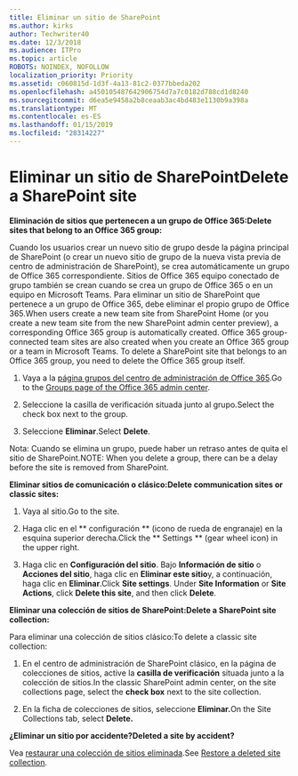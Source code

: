 ```yaml
---
title: Eliminar un sitio de SharePoint
ms.author: kirks
author: Techwriter40
ms.date: 12/3/2018
ms.audience: ITPro
ms.topic: article
ROBOTS: NOINDEX, NOFOLLOW
localization_priority: Priority
ms.assetid: c060815d-1d3f-4a13-81c2-0377bbeda202
ms.openlocfilehash: a450105487642906754d7a7c0182d788cd1d8240
ms.sourcegitcommit: d6ea5e9458a2b8ceaab3ac4bd483e1130b9a398a
ms.translationtype: MT
ms.contentlocale: es-ES
ms.lasthandoff: 01/15/2019
ms.locfileid: "28314227"
---
```

# <a name="delete-a-sharepoint-site"></a><span data-ttu-id="f6903-102">Eliminar un sitio de SharePoint</span><span class="sxs-lookup"><span data-stu-id="f6903-102">Delete a SharePoint site</span></span>

 <span data-ttu-id="f6903-103">**Eliminación de sitios que pertenecen a un grupo de Office 365:**</span><span class="sxs-lookup"><span data-stu-id="f6903-103">**Delete sites that belong to an Office 365 group:**</span></span>
  
<span data-ttu-id="f6903-p101">Cuando los usuarios crear un nuevo sitio de grupo desde la página principal de SharePoint (o crear un nuevo sitio de grupo de la nueva vista previa de centro de administración de SharePoint), se crea automáticamente un grupo de Office 365 correspondiente. Sitios de Office 365 equipo conectado de grupo también se crean cuando se crea un grupo de Office 365 o en un equipo en Microsoft Teams. Para eliminar un sitio de SharePoint que pertenece a un grupo de Office 365, debe eliminar el propio grupo de Office 365.</span><span class="sxs-lookup"><span data-stu-id="f6903-p101">When users create a new team site from SharePoint Home (or you create a new team site from the new SharePoint admin center preview), a corresponding Office 365 group is automatically created. Office 365 group-connected team sites are also created when you create an Office 365 group or a team in Microsoft Teams. To delete a SharePoint site that belongs to an Office 365 group, you need to delete the Office 365 group itself.</span></span> 
  
1. <span data-ttu-id="f6903-107">Vaya a la [página grupos del centro de administración de Office 365](https://portal.office.com/adminportal/home#/groups).</span><span class="sxs-lookup"><span data-stu-id="f6903-107">Go to the [Groups page of the Office 365 admin center](https://portal.office.com/adminportal/home#/groups).</span></span>
  
2. <span data-ttu-id="f6903-108">Seleccione la casilla de verificación situada junto al grupo.</span><span class="sxs-lookup"><span data-stu-id="f6903-108">Select the check box next to the group.</span></span>
  
3. <span data-ttu-id="f6903-109">Seleccione **Eliminar**.</span><span class="sxs-lookup"><span data-stu-id="f6903-109">Select **Delete**.</span></span> 
  
<span data-ttu-id="f6903-110">Nota: Cuando se elimina un grupo, puede haber un retraso antes de quita el sitio de SharePoint.</span><span class="sxs-lookup"><span data-stu-id="f6903-110">NOTE: When you delete a group, there can be a delay before the site is removed from SharePoint.</span></span>
  
 <span data-ttu-id="f6903-111">**Eliminar sitios de comunicación o clásico:**</span><span class="sxs-lookup"><span data-stu-id="f6903-111">**Delete communication sites or classic sites:**</span></span>
  
1. <span data-ttu-id="f6903-112">Vaya al sitio.</span><span class="sxs-lookup"><span data-stu-id="f6903-112">Go to the site.</span></span>
  
2. <span data-ttu-id="f6903-113">Haga clic en el \*\* configuración \*\* (icono de rueda de engranaje) en la esquina superior derecha.</span><span class="sxs-lookup"><span data-stu-id="f6903-113">Click the \*\* Settings \*\* (gear wheel icon) in the upper right.</span></span> 
  
3. <span data-ttu-id="f6903-p102">Haga clic en **Configuración del sitio**. Bajo **Información de sitio** o **Acciones del sitio**, haga clic en **Eliminar este sitio**y, a continuación, haga clic en **Eliminar**.</span><span class="sxs-lookup"><span data-stu-id="f6903-p102">Click **Site settings**. Under **Site Information** or **Site Actions**, click **Delete this site**, and then click **Delete**.</span></span> 
  
 <span data-ttu-id="f6903-116">**Eliminar una colección de sitios de SharePoint:**</span><span class="sxs-lookup"><span data-stu-id="f6903-116">**Delete a SharePoint site collection:**</span></span>
  
<span data-ttu-id="f6903-117">Para eliminar una colección de sitios clásico:</span><span class="sxs-lookup"><span data-stu-id="f6903-117">To delete a classic site collection:</span></span>
  
1. <span data-ttu-id="f6903-118">En el centro de administración de SharePoint clásico, en la página de colecciones de sitios, active la **casilla de verificación** situada junto a la colección de sitios.</span><span class="sxs-lookup"><span data-stu-id="f6903-118">In the classic SharePoint admin center, on the site collections page, select the **check box** next to the site collection.</span></span> 
  
2. <span data-ttu-id="f6903-119">En la ficha de colecciones de sitios, seleccione **Eliminar.**</span><span class="sxs-lookup"><span data-stu-id="f6903-119">On the Site Collections tab, select **Delete.**</span></span>
  
 <span data-ttu-id="f6903-120">**¿Eliminar un sitio por accidente?**</span><span class="sxs-lookup"><span data-stu-id="f6903-120">**Deleted a site by accident?**</span></span>
  
<span data-ttu-id="f6903-121">Vea [restaurar una colección de sitios eliminada](https://go.microsoft.com/fwlink/?linkid=867660).</span><span class="sxs-lookup"><span data-stu-id="f6903-121">See [Restore a deleted site collection](https://go.microsoft.com/fwlink/?linkid=867660).</span></span>
  

